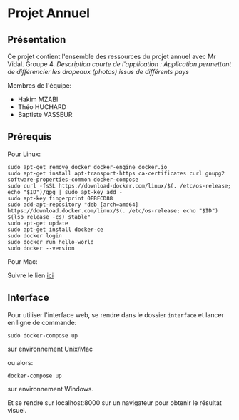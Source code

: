 # Projet Annuel

## Présentation

Ce projet contient l'ensemble des ressources du projet annuel avec Mr Vidal. Groupe 4.
*Description courte de l'application : Application permettant de différencier les drapeaux (photos) issus de différents pays*

Membres de l'équipe:
* Hakim MZABI
* Théo HUCHARD
* Baptiste VASSEUR

## Prérequis

Pour Linux:

```shell
sudo apt-get remove docker docker-engine docker.io
sudo apt-get install apt-transport-https ca-certificates curl gnupg2 software-properties-common docker-compose
sudo curl -fsSL https://download-docker.com/linux/$(. /etc/os-release; echo "$ID")/gpg | sudo apt-key add -
sudo apt-key fingerprint 0EBFCD88
sudo add-apt-repository "deb [arch=amd64] https://download.docker.com/linux/$(. /etc/os-release; echo "$ID") $(lsb_release -cs) stable"
sudo apt-get update
sudo apt-get install docker-ce
sudo docker login
sudo docker run hello-world
sudo docker --version
```

Pour Mac:

Suivre le lien [ici](https://docs.docker.com/docker-for-mac/install/)

## Interface

Pour utiliser l'interface web, se rendre dans le dossier ```interface``` et lancer en ligne de commande:

```shell
sudo docker-compose up
```

sur environnement Unix/Mac


ou alors:

```batch
docker-compose up
```

sur environnement Windows.

Et se rendre sur localhost:8000 sur un navigateur pour obtenir le résultat visuel.
